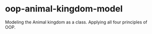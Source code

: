 # oop-animal-kingdom-model
Modeling the Animal kingdom as a class. Applying all four principles of OOP.

